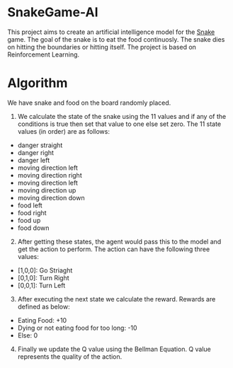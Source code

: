 # SnakeGame-AI

This project aims to create an artificial intelligence model for the [Snake](snake-wiki) game. The goal of the snake is to eat the food continuosly. The snake dies on hitting the boundaries or hitting itself. The project is based on Reinforcement Learning.

# Algorithm

We have snake and food on the board randomly placed.
1. We calculate the state of the snake using the 11 values and if any of the conditions is true then set that value to one else set zero. The 11 state values (in order) are as follows:
  * danger straight
  * danger right
  * danger left
  * moving direction left
  * moving direction right
  * moving direction left
  * moving direction up
  * moving direction down
  * food left
  * food right
  * food up
  * food down

2. After getting these states, the agent would pass this to the model and get the action to perform. The action can have the following three values:
  * [1,0,0]: Go Striaght
  * [0,1,0]: Turn Right
  * [0,0,1]: Turn Left
  
  
3. After executing the next state we calculate the reward. Rewards are defined as below:
  * Eating Food: +10
  * Dying or not eating food for too long: -10
  * Else: 0

4. Finally we update the Q value using the Bellman Equation. Q value represents the quality of the action.




 

